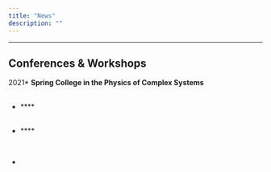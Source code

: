 ```yaml
---
title: "News"
description: ""
---
```



---
## Conferences & Workshops
2021* **Spring College in the Physics of Complex Systems** <br>
 <br>

* **** <br>
	 <br>

* ****  <br>
 <br>


* 

